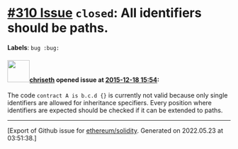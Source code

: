# [\#310 Issue](https://github.com/ethereum/solidity/issues/310) `closed`: All identifiers should be paths.
**Labels**: `bug :bug:`


#### <img src="https://avatars.githubusercontent.com/u/9073706?v=4" width="50">[chriseth](https://github.com/chriseth) opened issue at [2015-12-18 15:54](https://github.com/ethereum/solidity/issues/310):

The code `contract A is b.c.d {}` is currently not valid because only single identifiers are allowed for inheritance specifiers. Every position where identifiers are expected should be checked if it can be extended to paths.





-------------------------------------------------------------------------------



[Export of Github issue for [ethereum/solidity](https://github.com/ethereum/solidity). Generated on 2022.05.23 at 03:51:38.]
